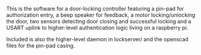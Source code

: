 This is the software for a door-locking controller featuring a pin-pad for
authorization entry, a beep speaker for feedback, a motor locking/unlocking
 the door, two sensors detecting door closing and successful locking and
 a USART uplink to higher-level authentication logic living on a raspberry pi.

Included is also the higher-level daemon in lockserver/ and the openscad files
 for the pin-pad casing.
